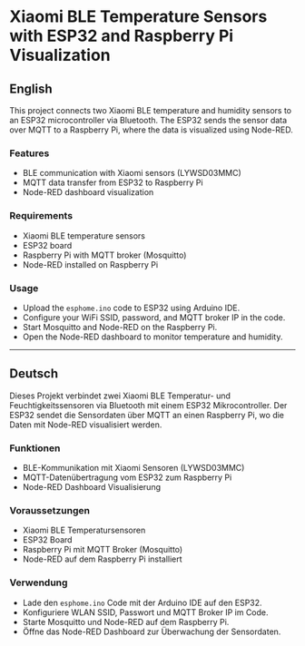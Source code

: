 # Xiaomi BLE Temperature Sensors with ESP32 and Raspberry Pi Visualization

## English

This project connects two Xiaomi BLE temperature and humidity sensors to an ESP32 microcontroller via Bluetooth. The ESP32 sends the sensor data over MQTT to a Raspberry Pi, where the data is visualized using Node-RED.

### Features
- BLE communication with Xiaomi sensors (LYWSD03MMC)
- MQTT data transfer from ESP32 to Raspberry Pi
- Node-RED dashboard visualization

### Requirements
- Xiaomi BLE temperature sensors
- ESP32 board
- Raspberry Pi with MQTT broker (Mosquitto)
- Node-RED installed on Raspberry Pi

### Usage
- Upload the `esphome.ino` code to ESP32 using Arduino IDE.
- Configure your WiFi SSID, password, and MQTT broker IP in the code.
- Start Mosquitto and Node-RED on the Raspberry Pi.
- Open the Node-RED dashboard to monitor temperature and humidity.

---

## Deutsch

Dieses Projekt verbindet zwei Xiaomi BLE Temperatur- und Feuchtigkeitssensoren via Bluetooth mit einem ESP32 Mikrocontroller. Der ESP32 sendet die Sensordaten über MQTT an einen Raspberry Pi, wo die Daten mit Node-RED visualisiert werden.

### Funktionen
- BLE-Kommunikation mit Xiaomi Sensoren (LYWSD03MMC)
- MQTT-Datenübertragung vom ESP32 zum Raspberry Pi
- Node-RED Dashboard Visualisierung

### Voraussetzungen
- Xiaomi BLE Temperatursensoren
- ESP32 Board
- Raspberry Pi mit MQTT Broker (Mosquitto)
- Node-RED auf dem Raspberry Pi installiert

### Verwendung
- Lade den `esphome.ino` Code mit der Arduino IDE auf den ESP32.
- Konfiguriere WLAN SSID, Passwort und MQTT Broker IP im Code.
- Starte Mosquitto und Node-RED auf dem Raspberry Pi.
- Öffne das Node-RED Dashboard zur Überwachung der Sensordaten.
